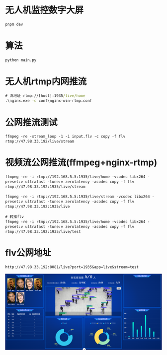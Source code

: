 # 无人机监控数字大屏

```node.js
pnpm dev
```

# 算法

```python
python main.py
```

# 无人机rtmp内网推流

```bat
# 流地址 rtmp://[host]:1935/live/home
.\nginx.exe -c conf\nginx-win-rtmp.conf
```

# 公网推流测试

```shell
ffmpeg -re -stream_loop -1 -i input.flv -c copy -f flv rtmp://47.98.33.192/live/stream

```

# 视频流公网推流(ffmpeg+nginx-rtmp)

```shell
ffmpeg -re -i rtmp://192.168.5.5:1935/live/home -vcodec libx264 -preset:v ultrafast -tune:v zerolatency -acodec copy -f flv rtmp://47.98.33.192:1935/live/stream

ffmpeg -re -i rtmp://192.168.5.5:1935/live/stream -vcodec libx264 -preset:v ultrafast -tune:v zerolatency -acodec copy -f flv rtmp://47.98.33.192:1935/live

# 转推flv
ffmpeg -re -i rtmp://192.168.5.5:1935/live/home -vcodec libx264 -preset:v ultrafast -tune:v zerolatency -acodec copy -f flv rtmp://47.98.33.192:1935/live/test
```

# flv公网地址

```shell
http://47.98.33.192:8081/live?port=1935&app=live&stream=test
```

![](./src/assets/images/test.png)
